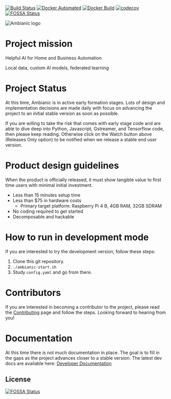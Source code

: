 [![Build Status](https://travis-ci.org/ambianic/ambianic-core.svg?branch=master)](https://travis-ci.org/ambianic/ambianic-core) [![Docker Automated](https://img.shields.io/docker/cloud/automated/ambianic/ambianic.svg)](https://hub.docker.com/r/ambianic/ambianic/builds) [![Docker Build](https://img.shields.io/docker/cloud/build/ambianic/ambianic.svg)](https://hub.docker.com/r/ambianic/ambianic/builds) [![codecov](https://codecov.io/gh/ambianic/ambianic-core/branch/master/graph/badge.svg)](https://codecov.io/gh/ambianic/ambianic-core)
[![FOSSA Status](https://app.fossa.io/api/projects/git%2Bgithub.com%2Fambianic%2Fambianic-core.svg?type=shield)](https://app.fossa.io/projects/git%2Bgithub.com%2Fambianic%2Fambianic-core?ref=badge_shield)

![Ambianic logo][logo]

# Project mission
Helpful AI for Home and Business Automation

Local data, custom AI models, federated learning

# Project Status
At this time, Ambianic is in active early formation stages. Lots of design and implementation decisions are made daily with focus on advancing the project to an initial stable version as soon as possible. 

If you are willing to take the risk that comes with early stage code and are able to dive deep into Python, Javascript, Gstreamer, and Tensorflow code, then please keep reading. Otherwise click on the Watch button above (Releases Only option) to be notified when we release a stable end user version.

# Product design guidelines

When the product is officially released, it must show tangible value to first time users with minimal initial investment.
- Less than 15 minutes setup time 
- Less than $75 in hardware costs
  + Primary target platform: Raspberry Pi 4 B, 4GB RAM, 32GB SDRAM
- No coding required to get started
- Decomposable and hackable

# How to run in development mode
If you are interested to try the development version, follow these steps:
1. Clone this git repository.
2. `./ambianic-start.sh`
3. Study `config.yaml` and go from there.

# Contributors
If you are interested in becoming a contributor to the project, please read the [Contributing](CONTRIBUTING.md) page and follow the steps. Looking forward to hearing from you!

[logo]: https://avatars2.githubusercontent.com/u/52052162?s=200&v=4

# Documentation

At this time there is not much documentation in place. The goal is to fill in the gaps as the project advances closer to a stable version. The latest dev docs are available here: 
[Developer Documentation](https://ambianic.github.io/ambianic-core/ambianic-python-api/)


## License
[![FOSSA Status](https://app.fossa.io/api/projects/git%2Bgithub.com%2Fambianic%2Fambianic-core.svg?type=large)](https://app.fossa.io/projects/git%2Bgithub.com%2Fambianic%2Fambianic-core?ref=badge_large)